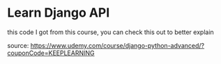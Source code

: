 # Learn Django API
this code I got from this course, you can check this out to better explain

source:
https://www.udemy.com/course/django-python-advanced/?couponCode=KEEPLEARNING
